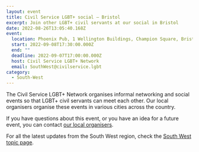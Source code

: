```yaml
---
layout: event
title: Civil Service LGBT+ social – Bristol
excerpt: Join other LGBT+ civil servants at our social in Bristol
date: 2022-08-26T13:05:40.168Z
event:
  location: Phoenix Pub, 1 Wellington Buildings, Champion Square, Bristol BS2 9DB
  start: 2022-09-08T17:30:00.000Z
  end: ""
  deadline: 2022-09-07T17:00:00.000Z
  host: Civil Service LGBT+ Network
  email: SouthWest@civilservice.lgbt
category:
  - South-West
---
```

The Civil Service LGBT+ Network organises informal networking and social events so that LGBT+ civil servants can meet each other. Our local organisers organise these events in various cities across the country.

If you have questions about this event, or you have an idea for a future event, you can contact [our local organisers](/team).

For all the latest updates from the South West region, check the [South West topic page](https://www.civilservice.lgbt/topic/south-west).